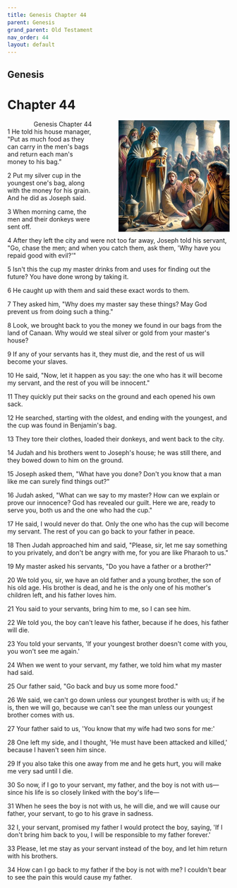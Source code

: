 ```yaml
---
title: Genesis Chapter 44
parent: Genesis
grand_parent: Old Testament
nav_order: 44
layout: default
---
```


## Genesis

# Chapter 44

<div style="clear: both; text-align: right;">
    <img src="/assets/Image/Genesis/500/44.jpg" alt="Genesis Chapter 44" class="chapter-image" style="max-width: 50%; height: auto; float: right; margin: 0 0 10px 10px; padding-left: 10%;">
    <figcaption style="font-size: 14px;">Genesis Chapter 44</figcaption>
</div>
1 He told his house manager, "Put as much food as they can carry in the men's bags and return each man's money to his bag."

2 Put my silver cup in the youngest one's bag, along with the money for his grain. And he did as Joseph said.

3 When morning came, the men and their donkeys were sent off.

4 After they left the city and were not too far away, Joseph told his servant, "Go, chase the men; and when you catch them, ask them, 'Why have you repaid good with evil?'"

5 Isn't this the cup my master drinks from and uses for finding out the future? You have done wrong by taking it.

6 He caught up with them and said these exact words to them.

7 They asked him, "Why does my master say these things? May God prevent us from doing such a thing."

8 Look, we brought back to you the money we found in our bags from the land of Canaan. Why would we steal silver or gold from your master's house?

9 If any of your servants has it, they must die, and the rest of us will become your slaves.

10 He said, "Now, let it happen as you say: the one who has it will become my servant, and the rest of you will be innocent."

11 They quickly put their sacks on the ground and each opened his own sack.

12 He searched, starting with the oldest, and ending with the youngest, and the cup was found in Benjamin's bag.

13 They tore their clothes, loaded their donkeys, and went back to the city.

14 Judah and his brothers went to Joseph's house; he was still there, and they bowed down to him on the ground.

15 Joseph asked them, "What have you done? Don't you know that a man like me can surely find things out?"

16 Judah asked, "What can we say to my master? How can we explain or prove our innocence? God has revealed our guilt. Here we are, ready to serve you, both us and the one who had the cup."

17 He said, I would never do that. Only the one who has the cup will become my servant. The rest of you can go back to your father in peace.

18 Then Judah approached him and said, "Please, sir, let me say something to you privately, and don't be angry with me, for you are like Pharaoh to us."

19 My master asked his servants, "Do you have a father or a brother?"

20 We told you, sir, we have an old father and a young brother, the son of his old age. His brother is dead, and he is the only one of his mother's children left, and his father loves him.

21 You said to your servants, bring him to me, so I can see him.

22 We told you, the boy can't leave his father, because if he does, his father will die.

23 You told your servants, 'If your youngest brother doesn't come with you, you won't see me again.'

24 When we went to your servant, my father, we told him what my master had said.

25 Our father said, "Go back and buy us some more food."

26 We said, we can't go down unless our youngest brother is with us; if he is, then we will go, because we can't see the man unless our youngest brother comes with us.

27 Your father said to us, 'You know that my wife had two sons for me:'

28 One left my side, and I thought, 'He must have been attacked and killed,' because I haven't seen him since.

29 If you also take this one away from me and he gets hurt, you will make me very sad until I die.

30 So now, if I go to your servant, my father, and the boy is not with us—since his life is so closely linked with the boy's life—

31 When he sees the boy is not with us, he will die, and we will cause our father, your servant, to go to his grave in sadness.

32 I, your servant, promised my father I would protect the boy, saying, 'If I don't bring him back to you, I will be responsible to my father forever.'

33 Please, let me stay as your servant instead of the boy, and let him return with his brothers.

34 How can I go back to my father if the boy is not with me? I couldn't bear to see the pain this would cause my father.


